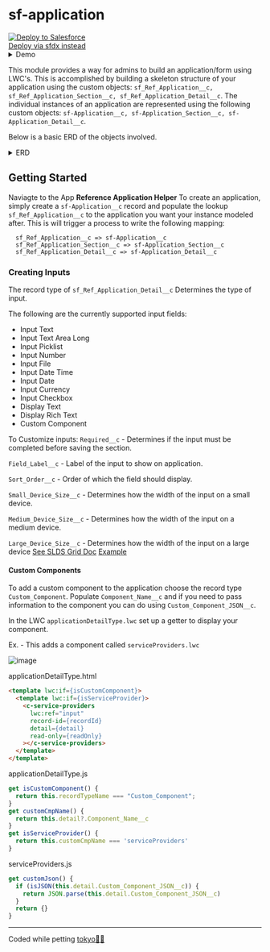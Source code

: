 # sf-application

<a href="https://githubsfdeploy.herokuapp.com?owner=effordDev&repo=sf-application&ref=custom-namespace">
  <img alt="Deploy to Salesforce"
       src="https://raw.githubusercontent.com/afawcett/githubsfdeploy/master/deploy.png">
</a>
<br />
<a href="https://github.com/jsmithdev/sfdx-deploy-instructions">
  Deploy via sfdx instead
</a>

<details>
  <summary>
    Demo
  </summary>

  [screen-recorder-tue-may-23-2023-11-14-03.webm](https://github.com/effordDev/sf-application/assets/36901822/16ea4480-2926-4933-b18b-b6aa0b3801e9)

</details>

This module provides a way for admins to build an application/form using LWC's. This is accomplished by building a skeleton structure of your application using the custom objects: ```sf_Ref_Application__c, sf_Ref_Application_Section__c, sf_Ref_Application_Detail__c```. The individual instances of an application are represented using the following custom objects: ```sf-Application__c, sf-Application_Section__c, sf-Application_Detail__c```. 

Below is a basic ERD of the objects involved.
<details>
  <summary>
    ERD
  </summary>

  ![image](https://github.com/effordDev/sf-application/assets/36901822/282fcfa4-d1a9-4399-8156-732e263bebbf)
</details>

## Getting Started
Naviagte to the App **Reference Application Helper** To create an application, simply create a ```sf-Application__c``` record and populate the lookup ```sf_Ref_Application__c``` to the application you want your instance modeled after. This is will trigger a process to write the following mapping: 
```
  sf_Ref_Application__c => sf-Application__c
  sf_Ref_Application_Section__c => sf-Application_Section__c
  sf_Ref_Application_Detail__c => sf-Application_Detail__c
```
### Creating Inputs

The record type of ```sf_Ref_Application_Detail__c``` Determines the type of input.

The following are the currently supported input fields:

- Input Text
- Input Text Area Long
- Input Picklist
- Input Number
- Input File
- Input Date Time
- Input Date
- Input Currency
- Input Checkbox
- Display Text
- Display Rich Text
- Custom Component

To Customize inputs:
```Required__c``` - Determines if the input must be completed before saving the section.

```Field_Label__c``` - Label of the input to show on application.

```Sort_Order__c``` - Order of which the field should display.

```Small_Device_Size__c``` - Determines how the width of the input on a small device.

```Medium_Device_Size__c``` - Determines how the width of the input on a medium device.

```Large_Device_Size__c``` - Determines how the width of the input on a large device
[See SLDS Grid Doc](https://www.lightningdesignsystem.com/utilities/grid/)
[Example](https://developer.salesforce.com/docs/component-library/bundle/lightning-layout-item/example/)

#### Custom Components

To add a custom component to the application choose the record type ```Custom_Component```.
Populate ```Component_Name__c``` and if you need to pass information to the component you can do using ```Custom_Component_JSON__c```.

In the LWC ```applicationDetailType.lwc``` set up a getter to display your component.

Ex. - This adds a component called ```serviceProviders.lwc```

![image](https://github.com/effordDev/sf-application/assets/36901822/83a6ece7-f425-45c5-bb74-d4a8f55722dc)


applicationDetailType.html
```html
<template lwc:if={isCustomComponent}>
  <template lwc:if={isServiceProvider}>
    <c-service-providers
      lwc:ref="input"
      record-id={recordId}
      detail={detail}
      read-only={readOnly}
    ></c-service-providers>
  </template>
</template>   
```

applicationDetailType.js
```js
get isCustomComponent() {
  return this.recordTypeName === "Custom_Component";
}
get customCmpName() {
  return this.detail?.Component_Name__c
}
get isServiceProvider() {
  return this.customCmpName === 'serviceProviders' 
} 
```

serviceProviders.js
```js
get customJson() {
  if (isJSON(this.detail.Custom_Component_JSON__c)) {
    return JSON.parse(this.detail.Custom_Component_JSON__c)
  }
  return {}
}
```
---
Coded while petting [tokyo🐱‍👤](https://www.tokyotech.us)
